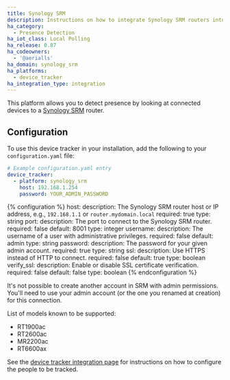 ```yaml
---
title: Synology SRM
description: Instructions on how to integrate Synology SRM routers into Home Assistant.
ha_category:
  - Presence Detection
ha_iot_class: Local Polling
ha_release: 0.87
ha_codeowners:
  - '@aerialls'
ha_domain: synology_srm
ha_platforms:
  - device_tracker
ha_integration_type: integration
---
```


This platform allows you to detect presence by looking at connected devices to a [Synology SRM](https://www.synology.com/srm) router.

## Configuration

To use this device tracker in your installation, add the following to your `configuration.yaml` file:

```yaml
# Example configuration.yaml entry
device_tracker:
  - platform: synology_srm
    host: 192.168.1.254
    password: YOUR_ADMIN_PASSWORD
```

{% configuration %}
host:
  description: The Synology SRM router host or IP address, e.g., `192.168.1.1` or `router.mydomain.local`
  required: true
  type: string
port:
  description: The port to connect to the Synology SRM router.
  required: false
  default: 8001
  type: integer
username:
  description: The username of a user with administrative privileges.
  required: false
  default: admin
  type: string
password:
  description: The password for your given admin account.
  required: true
  type: string
ssl:
  description: Use HTTPS instead of HTTP to connect.
  required: false
  default: true
  type: boolean
verify_ssl:
  description: Enable or disable SSL certificate verification.
  required: false
  default: false
  type: boolean
{% endconfiguration %}

It's not possible to create another account in SRM with admin permissions. You'll need to use your admin account (or the one you renamed at creation) for this connection.

List of models known to be supported:

- RT1900ac
- RT2600ac
- MR2200ac
- RT6600ax

See the [device tracker integration page](/integrations/device_tracker/) for instructions on how to configure the people to be tracked.

